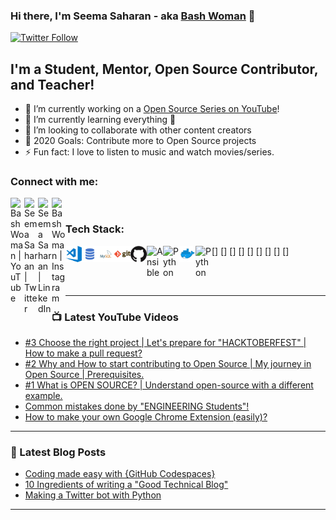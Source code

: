 ### Hi there, I'm Seema Saharan - aka [Bash Woman](https://youtube.com/BashWoman) 👋

[![Twitter Follow](https://img.shields.io/twitter/follow/SeemaSaharan5?color=1DA1F2&logo=twitter&style=for-the-badge)](https://twitter.com/intent/follow?original_referer=https%3A%2F%2Fgithub.com%2Fseema1711&screen_name=SeemaSaharan5)

## I'm a Student, Mentor, Open Source Contributor, and Teacher!

- 🔭 I’m currently working on a [Open Source Series on YouTube](https://www.youtube.com/watch?v=wN9v0z3No24&list=PLhrUS-gSH3xBg9HPUU3z7WcKAgyYRog8H)!
- 🌱 I’m currently learning everything 🤣
- 👯 I’m looking to collaborate with other content creators
- 🥅 2020 Goals: Contribute more to Open Source projects
- ⚡ Fun fact: I love to listen to music and watch movies/series.

### Connect with me:

[<img align="left" alt="Bash Woman | YouTube" width="22px" src="https://cdn.jsdelivr.net/npm/simple-icons@v3/icons/youtube.svg" />](https://youtube.com/BashWoman)
[<img align="left" alt="Seema Saharan | Twitter" width="22px" src="https://cdn.jsdelivr.net/npm/simple-icons@v3/icons/twitter.svg" />](https://twitter.com/SeemaSaharan5)
[<img align="left" alt="Seema Saharan | LinkedIn" width="22px" src="https://cdn.jsdelivr.net/npm/simple-icons@v3/icons/linkedin.svg" />](https://linkedin.com/in/seemasaharan)
[<img align="left" alt="Bash Woman | Instagram" width="22px" src="https://cdn.jsdelivr.net/npm/simple-icons@v3/icons/instagram.svg" />](https://instagram.com/bashwoman)

<br />

### Tech Stack:

[<img align="left" alt="Visual Studio Code" width="26px" src="https://raw.githubusercontent.com/github/explore/80688e429a7d4ef2fca1e82350fe8e3517d3494d/topics/visual-studio-code/visual-studio-code.png" />]
[<img align="left" alt="SQL" width="26px" src="https://raw.githubusercontent.com/github/explore/80688e429a7d4ef2fca1e82350fe8e3517d3494d/topics/sql/sql.png" />]
[<img align="left" alt="MySQL" width="26px" src="https://raw.githubusercontent.com/github/explore/80688e429a7d4ef2fca1e82350fe8e3517d3494d/topics/mysql/mysql.png" />]
[<img align="left" alt="Git" width="26px" src="https://raw.githubusercontent.com/github/explore/80688e429a7d4ef2fca1e82350fe8e3517d3494d/topics/git/git.png" />]
[<img align="left" alt="GitHub" width="26px" src="https://raw.githubusercontent.com/github/explore/78df643247d429f6cc873026c0622819ad797942/topics/github/github.png" />]
[<img align="left" alt="Ansible" width="26px" src="https://github.com/seema1711/seema1711/raw/master/download%20(1).png" />]
[<img align="left" alt="Python" width="26px" src="https://github.com/seema1711/seema1711/raw/master/download.jpg" />]
[<img align="left" alt="Python" width="26px" src="https://github.com/seema1711/seema1711/raw/master/download.png" />]
[<img align="left" alt="Python" width="26px" src="https://github.com/seema1711/seema1711/raw/master/redhat.png" />]

<br />
<br />

---

### 📺 Latest YouTube Videos

<!-- YOUTUBE:START -->
- [#3 Choose the right project | Let's prepare for "HACKTOBERFEST" | How to make a pull request?](https://www.youtube.com/watch?v=AI0gEvgPtAc)
- [#2 Why and How to start contributing to Open Source | My journey in Open Source | Prerequisites.](https://www.youtube.com/watch?v=SL5KKdmvJ1U)
- [#1 What is OPEN SOURCE? | Understand open-source with a different example.](https://www.youtube.com/watch?v=wN9v0z3No24)
- [Common mistakes done by "ENGINEERING Students"!](https://www.youtube.com/watch?v=h69Zv0BeEmA)
- [How to make your own Google Chrome Extension (easily)?](https://www.youtube.com/watch?v=h1mSrF2G3l4)
<!-- YOUTUBE:END -->

---

### 📕 Latest Blog Posts

<!-- BLOG-POST-LIST:START -->
- [Coding made easy with {GitHub Codespaces}](https://dev.to/seema1711/coding-made-easy-with-github-codespaces-14ec)
- [10 Ingredients of writing a "Good Technical Blog"](https://dev.to/seema1711/10-ingredients-of-writing-a-good-technical-blog-3o24)
- [Making a Twitter bot with Python](https://dev.to/seema1711/making-a-twitter-bot-with-python-3ld7)
<!-- BLOG-POST-LIST:END -->


---
